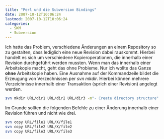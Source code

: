 ```yaml
---
title: "Perl und die Subversion Bindings"
date: 2007-10-12T10:06:24
lastmod: 2007-10-12T10:06:24
categories:
  - SKM
  - Subversion
---
```

Ich hatte das Problem, verschiedene Änderungen an einem Repository so zu gestalten, dass lediglich eine neue Revision dabei rauskommt.
Hierbei handelt es sich um verschiedene Kopieroperationen, die innerhalb einer Revision durchgeführt werden mussten.
Wenn man das innerhalb einer Arbeitskopie macht, geht das ohne Probleme. Nur ich wollte das Ganze <b>ohne</b> Arbeitskopie haben.
Eine Ausnahme auf der Kommandzeile bildet die Erzeugung von Verzechnissen per *svn mkdir*. Hierbei können mehrere Verzeichnisse 
innerhalb einer Transaktion (sprich einer Revision) angelegt werden.

```bash
svn mkdir URL/dir1 URL/dir2 URL/dir3 -m"- Create directory structure"
```

Im Grunde sollten die folgenden Befehle zu einer Änderung innerhalb einer Revision führen und nicht wie drei.

```bash
svn copy URL/file1 URL/X/file1
svn copy URL/file2 URL/X/file2
svn copy URL/file3 URL/X/file3
```
